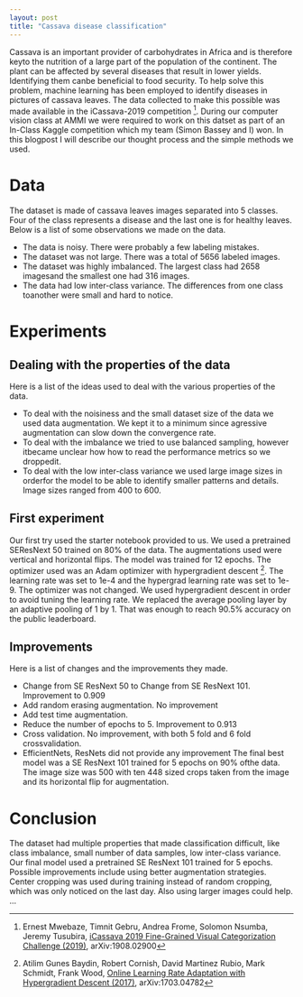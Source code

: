 ```yaml
---
layout: post
title: "Cassava disease classification"
---
```

Cassava is an important provider of carbohydrates in Africa and is therefore keyto the nutrition of a large part of the population of the continent.  The plant can be affected by several diseases that result in lower yields.  Identifying them canbe beneficial to food security. To help solve this problem, machine learning has been employed to identify diseases in pictures of cassava leaves. The data collected to make this possible was made available in the iCassava-2019 competition [^1]. During our computer vision class at AMMI we were required to work on this datset as part of an In-Class Kaggle competition which my team (Simon Bassey and I) won. In this blogpost I will describe our thought process and the simple methods we used.
# Data 
The dataset is made of cassava leaves images separated into 5 classes. Four of the class represents a disease and the last one is for healthy leaves. 
Below is a list of some observations we made on the data.
- The data is noisy. There were probably a few labeling mistakes.
- The dataset was not large. There was a total of 5656 labeled images.
- The dataset was highly imbalanced. The largest class had 2658 imagesand the smallest one had 316 images. 
- The data had low inter-class variance. The differences from one class toanother were small and hard to notice.
# Experiments
## Dealing with the properties of the data
Here is a list of the ideas used to deal with the various properties of the data.
- To deal with the noisiness and the small dataset size of the data we used data augmentation. We kept it to a minimum since agressive augmentation can slow down the convergence rate.
- To deal with the imbalance we tried to use balanced sampling, however itbecame unclear how how to read the performance metrics so we droppedit.
- To deal with the low inter-class variance we used large image sizes in orderfor the model to be able to identify smaller patterns and details. Image sizes ranged from 400 to 600.
## First experiment
Our first try used the starter notebook provided to us. We used a pretrained SEResNext 50 trained on 80% of the data. The augmentations used were vertical and horizontal flips. The model was trained for 12 epochs. The optimizer used was an Adam optimizer with hypergradient descent [^2]. The learning rate was set to 1e-4 and the hypergrad learning rate was set to 1e-9. The optimizer was not changed. We used hypergradient descent in order to avoid tuning the learning rate. We replaced the average pooling layer by an adaptive pooling of 1 by 1. That was enough to reach 90.5% accuracy on the public leaderboard.
## Improvements
Here is a list of changes and the improvements they made.
- Change from SE ResNext 50 to Change from SE ResNext 101. Improvement to 0.909
- Add random erasing augmentation. No improvement
- Add test time augmentation.
- Reduce the number of epochs to 5. Improvement to 0.913
- Cross validation. No improvement, with both 5 fold and 6 fold crossvalidation.
- EfficientNets, ResNets did not provide any improvement
The final best model was a SE ResNext 101 trained for 5 epochs on 90% ofthe data. The image size was 500 with ten 448 sized crops taken from the image and its horizontal flip for augmentation.
# Conclusion
The dataset had multiple properties that made classification difficult, like class imbalance, small number of data samples, low inter-class variance. Our final model used a pretrained SE ResNext 101 trained for 5 epochs. Possible improvements include using better augmentation strategies. Center cropping was used during training instead of random cropping,  which was only noticed on the last day. Also using larger images could help.
...
[^1]: Ernest Mwebaze, Timnit Gebru, Andrea Frome, Solomon Nsumba, Jeremy Tusubira, [iCassava 2019 Fine-Grained Visual Categorization Challenge (2019)](https://arxiv.org/abs/1908.02900), arXiv:1908.02900
[^2]: Atilim Gunes Baydin, Robert Cornish, David Martinez Rubio, Mark Schmidt, Frank Wood, [Online Learning Rate Adaptation with Hypergradient Descent (2017)](https://arxiv.org/abs/1703.04782), arXiv:1703.04782
